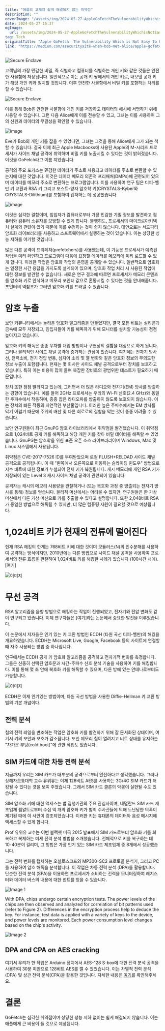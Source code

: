 ```yaml
---
title: "애플의 고페치 쉽게 해결되지 않는 취약성"
description: ""
coverImage: "/assets/img/2024-05-27-AppleGoFetchTheVulnerabilityWhichisNotEasyToFix_0.png"
date: 2024-05-27 15:37
ogImage:
  url: /assets/img/2024-05-27-AppleGoFetchTheVulnerabilityWhichisNotEasyToFix_0.png
tag: Tech
originalTitle: "Apple GoFetch: The Vulnerability Which is Not Easy To Fix"
link: "https://medium.com/asecuritysite-when-bob-met-alice/apple-gofetch-the-vulnerability-which-is-not-easy-to-fix-2c4e6229a2cb"
---
```



![Secure Enclave](/assets/img/2024-05-27-AppleGoFetchTheVulnerabilityWhichisNotEasyToFix_0.png)

고객님의 가장 민감한 비밀, 즉 식별하고 컴퓨터를 식별하는 개인 키와 같은 것들은 안전한 사물함에 저장됩니다. 일반적으로 이는 공개 키 쌍에서의 개인 키로, 내보낸 공개 키가 해당 개인 키와 일치할 것입니다. 이후 안전한 사물함에서 비밀 키를 포함하는 처리를 할 수 있습니다:

![Secure Enclave](/assets/img/2024-05-27-AppleGoFetchTheVulnerabilityWhichisNotEasyToFix_1.png)

이를 통해 Bob은 안전한 사물함에 개인 키를 저장하고 데이터의 해시에 서명하기 위해 사용할 수 있습니다. 그런 다음 Alice에게 이를 전송할 수 있고, 그녀는 이를 사용하여 그의 신원과 데이터의 무결성을 확인할 수 있습니다.


<div class="content-ad"></div>


![image](/assets/img/2024-05-27-AppleGoFetchTheVulnerabilityWhichisNotEasyToFix_2.png)

Eve가 Bob의 개인 키를 잡을 수 있었다면, 그녀는 그것을 통해 Alice에게 그가 되는 척할 수 있습니다. 결국 이제 최근 Apple Macbooks에 사용된 Apple의 M-시리즈 프로세서가 사이드 채널 공격에 취약하며 비밀 키를 노출시킬 수 있다는 것이 밝혀졌습니다. 이것을 GoFetch라고 이름 지었습니다.

공격의 주요 포커스는 민감한 데이터가 주소로 사용되고 데이터를 주소로 변환할 수 있는지에 대한 것입니다. 이것은 데이터 메모리 의존적 프리패처(DMPs)에 관련되어 있으며 데이터를 메모리 주소로 변환하는 프로그램입니다. 이를 사용하여 연구 팀은 디피-헬만 키 교환과 RSA 키 그리고 포스트-양자 암호학 키(CRYSTALS-Kyber와 CRYSTALS-Dilithium)를 포함하여 캡처하는 데 성공했습니다.



![image](/assets/img/2024-05-27-AppleGoFetchTheVulnerabilityWhichisNotEasyToFix_3.png)


<div class="content-ad"></div>

이것은 심각한 결함이며, 침입자가 컴퓨터로부터 가장 민감한 기밀 정보를 발견하고 컴퓨터와 컴퓨터 소유자를 모방할 수 있게 합니다. 불행히도, 프로세서의 마이크로아키텍처 설계와 관련이 있기 때문에 이를 수정하는 것이 쉽지 않습니다. 대안으로는 서드파티 암호화 라이브러리를 사용하고 소프트웨어에서 실행하는 것이 있습니다. 이는 상당한 성능 저하를 야기할 것입니다.

많은 다른 공격이 프리페처(prefetchers)를 사용했는데, 이 기능은 프로세서가 예측된 작업을 미리 확인하고 프로그램이 다음에 요청할 데이터를 메모리에 미리 로드할 수 있게 합니다. 이러한 작업은 암호화 작업의 운영을 공개할 수 있습니다. 일반적으로 암호화는 일정한 시간 응답을 가지도록 설계되어 있으며, 암호화 작업 처리 시 사용된 작업에 대한 정보를 발견할 수 없습니다. 새로운 연구 결과에 따르면 프로세서가 메모리 콘텐츠를 암호화 키로 인식하고 메모리 포인터 값으로 혼동시킬 수 있다는 것을 안내해줍니다. 포인터의 역참조가 그러면 암호화 키를 드러낼 수 있습니다.

# 암호 누출

보안 커뮤니티에서는 놀라운 암호화 알고리즘을 만들었지만, 결국 모든 비트는 실리콘과 금속에 모두 저장되고, 침입자들이 키를 해독하기 위해 모니터를 설치할 가능성이 점점 높아지고 있습니다.

<div class="content-ad"></div>

암호화 키의 해독은 종종 무차별 대입 방법이나 구현상의 결함을 대상으로 하게 됩니다. 그러나 물리적인 사이드 채널 공격에 증가하는 관심이 있습니다. 여기에는 전자기 방사선, 전력소비, 전기 전압 변동, 심지어 소리 및 열 변화와 같은 암호화 정보의 무의도한 정보 누출이 포함됩니다. 현재는 몇 회사만 사이드 채널 공격으로부터 장치를 보호하고 있습니다. 특히 이는 비용이 많이 들며 복잡한 장비로의 광범위한 테스트가 필요하기 때문입니다.

장치 또한 점점 빨라지고 있는데, 그러면서 더 많은 라디오와 전자기(EM) 방사를 방출하는 경향이 있습니다. 예를 들어 2GHz 프로세서는 우리의 Wi-Fi 신호(2.4 GHz)와 동일한 주파수에서 작동하며, 종종 칩은 라디오파를 방출하지 않도록 보호되지 않습니다. 이는 장치의 빠른 작동의 자연적인 부산물입니다. 이러한 높은 주파수에서는 EM 방사를 막기 어렵기 때문에 주위의 배선 및 다른 회로로의 결합을 막는 것이 종종 어려울 수 있습니다.

<div class="content-ad"></div>

보안 연구원들이 최근 GnuPG 암호 라이브러리에서 취약점을 발견했습니다. 이 취약점으로 1,024비트 공개 키를 해독하고 해당 개인 키를 찾아 비밀 데이터를 해독할 수 있었습니다. GnuPG는 암호학을 위한 표준 오픈 소스 라이브러리이며 Windows, Mac 및 Linux 시스템에서 사용됩니다.

취약점은 CVE-2017-7526 ID를 부여받았으며 로컬 FLUSH+RELOAD 사이드 채널 공격으로 공격됩니다. 이 때 "왼쪽에서 오른쪽으로 이동하는 슬라이딩 윈도우" 방법으로 지수 비트에 대한 정보가 누설되어 전체 키가 복원됩니다. 캐시 메모리에 개인 RSA 키가 저장되어 있는 Level 3 캐시 사이드 채널 공격이 관련되어 있습니다.

공격자는 캐시의 메모리 사용량을 관찰하거나 (또는 복호화 과정 중 방출되는 전자기 방사를 통해) 정보를 얻습니다. 물리적 머신에서는 어려울 수 있지만, 연구원들은 한 가상 머신에서 다른 가상 머신으로 키를 추출할 수 있다고 설명합니다. 또한 2,048비트 RSA가 동일한 방법으로 해독될 수 있지만, 더 많은 컴퓨팅 자원이 필요할 것으로 예상됩니다.

<div class="content-ad"></div>

# 1,024비트 키가 현재의 전류에 떨어진다

현재 RSA 해킹의 한계는 768비트 키에 대한 것이며 모듈러스(N)의 인수분해를 사용하여 공격하는 방식이지만, 2010년에는 다른 방법으로 사이드 채널 공격을 사용하여 프로세서의 전류 흐름을 관찰하여 1,024비트 키를 해킹한 사례가 있습니다 (100시간 내에). [여기]

![이미지](/assets/img/2024-05-27-AppleGoFetchTheVulnerabilityWhichisNotEasyToFix_6.png)

# 무선 공격

<div class="content-ad"></div>

RSA 알고리즘을 음향 방법으로 해킹하는 작업이 진행되었고, 전자기와 전압 변화도 같이 연구되고 있습니다. 이제 연구자들은 [여기]라는 논문에서 중요한 발전을 이루었습니다.

이 논문에서 저자들은 인기 있는 키 교환 방법인 ECDH (타원 곡선 디피-헬만)의 해킹을 개요하였습니다. ECDH는 Microsoft Live, Google, Facebook 등의 사이트에 연결할 때 자주 사용되는 방법 중 하나입니다.

연구에서는 ECDH 공개 키 암호화 알고리즘을 공격하고 전자기적 변화를 측정합니다. 그들은 신중히 선택된 암호문과 시간-주파수 신호 분석 기술을 사용하여 키를 해킹합니다. 이를 통해 몇 초 안에 복호화 키를 해독할 수 있으며, 다른 방에 있는 안테나로부터도 가능합니다.

![이미지](/assets/img/2024-05-27-AppleGoFetchTheVulnerabilityWhichisNotEasyToFix_7.png)

<div class="content-ad"></div>

ECDH은 이제 인기있는 방법이며, 타원 곡선 방법을 사용한 Diffie-Hellman 키 교환 방법의 기본 개념이다.

## 전력 분석

칩의 전력 레일을 변조하는 작업은 암호화 키를 발견하기 위해 잘 문서화된 상태이며, 여기서 키의 보안과 보호가 감소됩니다. 또한 메모리 칩이 얼려지고 비트 상태를 유지하는 "차가운 부팅(cold boot)"에 관한 작업도 있습니다.

## SIM 카드에 대한 차등 전력 분석

<div class="content-ad"></div>

지금까지 우리는 SIM 카드가 대부분의 공격으로부터 안전하다고 생각했습니다. 그러나 상해자오퉁대학 교수 유위유는 이제 128비트 AES를 사용하는 3G/4G SIM 카드가 해킹될 수 있다는 것을 보여 주었습니다. 그래서 SIM 카드 클론의 악몽이 실현될 수도 있습니다.

SIM 암호화 키에 대한 액세스는 법 집행기관의 주요 관심사이며, 네덜란드 SIM 카드 제조업체 젬알토로부터 수십 억 개의 암호화 키가 범죄 수사관들에 의해 도난당한 의혹이 제기된 때에 이 사안이 강조되었습니다. 이러한 키는 휴대폰의 데이터와 음성 메시지에 액세스할 수 있게 합니다.

Prof 유위유 교수는 이번 블랙햇 미국 2015 발표에서 SIM 카드로부터 암호화 키를 회복하고 복제하는 미세 전력 분석 방법을 소개했습니다. 전체적으로 키를 복구하는 데 10-40분이 걸리며, 그 방법은 가장 인기 있는 SIM 카드 제조업체 중 8개에서 성공했습니다.

그는 전력 변화를 캡처하는 오실로스코프와 MP300-SC2 프로토콜 분석기, 그리고 PC를 사용하여 암호 해독을 분석합니다. 이 작업은 차등 전력 분석 (DPA)를 활용합니다. 단순한 전력 분석 (SPA)을 이용하면 프로세서가 소비하는 전력을 모니터링하여 레지스터와 데이터 버스의 내용에 대한 힌트를 얻을 수 있습니다.

<div class="content-ad"></div>


![Image 1](/assets/img/2024-05-27-AppleGoFetchTheVulnerabilityWhichisNotEasyToFix_8.png)

With DPA, chips undergo certain encryption tests. The power levels of the chips are then observed and analyzed for correlation of bit patterns used (refer to Figure 2). Differences in the encryption process help to deduce the key. For instance, test data is applied with a variety of keys to the device, and power levels are monitored. Each power consumption level changes based on the chip's activity.

![Image 2](/assets/img/2024-05-27-AppleGoFetchTheVulnerabilityWhichisNotEasyToFix_9.png)

## DPA and CPA on AES cracking


<div class="content-ad"></div>

여기서 우리가 한 작업은 Arduino 장치에서 AES-128 S-box에 대한 전력 분석 공격을 사용하여 30분 미만으로 128비트 AES를 깰 수 있었습니다. 이는 차별적 전력 분석(DPA) 및 상관 전력 분석(CPA)을 활용한 것입니다. 자세한 내용은 [여기](https://youtu.be/7D-Hr4Nw0T4?t=21m30s)를 확인해주세요.

# 결론

GoFetch는 심각한 취약점이며 상당한 성능 저하 없이는 쉽게 해결되지 않습니다. 이는 애플에게 큰 비용이 들 것으로 예상됩니다.

